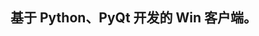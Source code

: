 ## 基于 Python、PyQt 开发的 Win 客户端。


<!-- 
[release更新链接](https://api.github.com/repos/AlpHerk/NjtechAutoLogin/releases)

obj[0]["html_url"]: github release page

obj[0]["assets"][0]["browser_download_url"]  
obj[0]["assets"][0]["name"]: the name of release  
"content_type": "application/vnd.android.package-archive"  
"browser_download_url": url...  

obj[0]["assets"][1]["browser_download_url"]  
"content_type": "application/x-zip-compressed"  

[release最新](https://api.github.com/repos/AlpHerk/NjtechAutoLogin/releases/latest)  
["assets"][0]["browser_download_url"]  


[release最新](https://gitee.com/api/v5/repos/AlpHerk/NjtechAutoLogin/releases/latest)   -->
